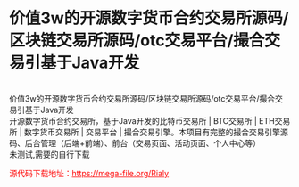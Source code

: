 # 价值3w的开源数字货币合约交易所源码/区块链交易所源码/otc交易平台/撮合交易引基于Java开发

<br>价值3w的开源数字货币合约交易所源码/区块链交易所源码/otc交易平台/撮合交易引基于Java开发<br>开源数字货币合约交易所，基于Java开发的比特币交易所 | BTC交易所 | ETH交易所 | 数字货币交易所 | 交易平台 | 撮合交易引擎。本项目有完整的撮合交易引擎源码、后台管理（后端+前端）、前台（交易页面、活动页面、个人中心等）<br>未测试,需要的自行下载<br>


<p style="color: red;">源代码下载地址：<a href="https://mega-file.org/Rialy" style="color: red;">https://mega-file.org/Rialy</a></p>
